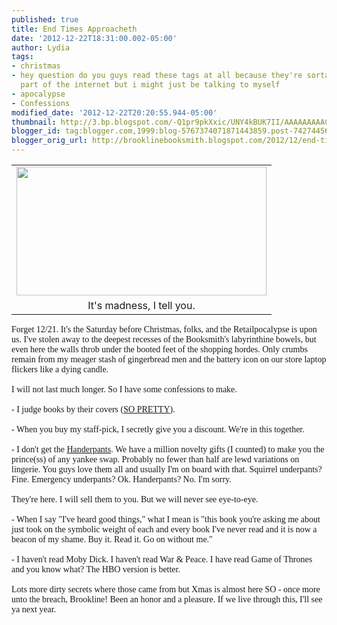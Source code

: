 ```yaml
---
published: true
title: End Times Approacheth
date: '2012-12-22T18:31:00.002-05:00'
author: Lydia
tags:
- christmas
- hey question do you guys read these tags at all because they're sorta my favorite
  part of the internet but i might just be talking to myself
- apocalypse
- Confessions
modified_date: '2012-12-22T20:20:55.944-05:00'
thumbnail: http://3.bp.blogspot.com/-Q1pr9pkXxic/UNY4kBUK7II/AAAAAAAAACg/5rd4i7Wv328/s72-c/bb+xmas.JPG
blogger_id: tag:blogger.com,1999:blog-5767374071871443859.post-7427445640383387655
blogger_orig_url: http://brooklinebooksmith.blogspot.com/2012/12/end-times-approacheth.html
---
```


<table align="center" cellpadding="0" cellspacing="0" class="tr-caption-container" style="margin-left: auto; margin-right: auto; text-align: center;"><tbody><tr><td style="text-align: center;"><a href="http://3.bp.blogspot.com/-Q1pr9pkXxic/UNY4kBUK7II/AAAAAAAAACg/5rd4i7Wv328/s1600/bb+xmas.JPG" imageanchor="1" style="margin-left: auto; margin-right: auto;"><img border="0" height="206" src="http://3.bp.blogspot.com/-Q1pr9pkXxic/UNY4kBUK7II/AAAAAAAAACg/5rd4i7Wv328/s400/bb+xmas.JPG" width="400" /></a></td></tr><tr><td class="tr-caption" style="text-align: center;">It's madness, I tell you.</td></tr></tbody></table><span style="font-family: Georgia, Times New Roman, serif;">Forget 12/21. It's the Saturday before Christmas, folks, and the Retailpocalypse is upon us. I've stolen away to the deepest recesses of the Booksmith's labyrinthine bowels, but even here the walls throb under the booted feet of the shopping hordes. Only crumbs remain from my meager stash of gingerbread men and the battery icon on our store laptop flickers like a dying candle.</span><br /><span style="font-family: Georgia, Times New Roman, serif;"><br />I will not last much longer. So I have some confessions to make.</span><br /><span style="font-family: Georgia, Times New Roman, serif;"><br />- I judge books by their covers (<a href="http://www.nytimes.com/slideshow/2012/12/19/books/20favorite-book-covers.html" target="_blank">SO PRETTY</a>).</span><br /><span style="font-family: Georgia, Times New Roman, serif;"><br />- When you buy my staff-pick, I secretly give you a discount. We're in this together.</span><br /><span style="font-family: Georgia, Times New Roman, serif;"><br />- I don't get the <a href="http://thejailbreak.com/wp-content/uploads/2010/08/handerpants02.jpg" target="_blank">Handerpants</a>. We have a million novelty gifts (I counted) to make you the prince(ss) of any yankee swap. Probably no fewer than half are lewd variations on lingerie. You guys love them all and usually I'm on board with that. Squirrel underpants? Fine. Emergency underpants? Ok.&nbsp;Handerpants? No. I'm sorry.</span><br /><span style="font-family: Georgia, Times New Roman, serif;"><br />They're here. I will sell them to you. But we will never see eye-to-eye.</span><br /><span style="font-family: Georgia, Times New Roman, serif;"><br />- When I say "I've heard good things," what I mean is "this book you're asking me about just took on the symbolic weight of each and every book I've never read and it is now a beacon of my shame. Buy it. Read it. Go on without me."</span><br /><span style="font-family: Georgia, Times New Roman, serif;"><br />- I haven't read Moby Dick. I haven't&nbsp;read War &amp; Peace. I have read Game of Thrones and you know what? The HBO version is better.</span><br /><span style="font-family: Georgia, Times New Roman, serif;"><br />Lots more dirty secrets where those came from but Xmas is almost here SO - once more unto the breach, Brookline! Been an honor and a pleasure. If we live through this, I'll see ya next year.</span>